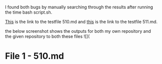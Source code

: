 
I found both bugs by manually searching through the results after running the time bash script.sh.

[This](https://github.com/nidhidhamnani/markdown-parser/blob/main/test-files/510.md) is the link to the testfile 510.md and [this](https://github.com/nidhidhamnani/markdown-parser/blob/main/test-files/511.md)
is the link to the testfile 511.md.

the below screenshot shows the outputs for both my own repository and the given repository to both these files
![](


# File 1 - 510.md


